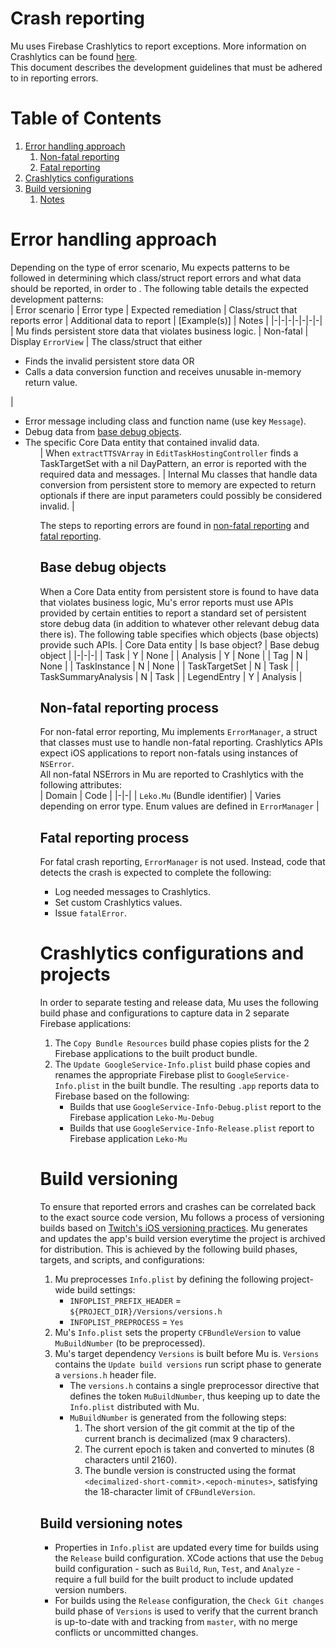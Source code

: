 # Crash reporting
Mu uses Firebase Crashlytics to report exceptions. More information on Crashlytics can be found [here](https://firebase.google.com/docs/crashlytics/customize-crash-reports).  
This document describes the development guidelines that must be adhered to in reporting errors.  

# Table of Contents
1. [Error handling approach](#error-handling-approach)
    1. [Non-fatal reporting](#non-fatal-reporting)
    1. [Fatal reporting](#fatal-reporting)
1. [Crashlytics configurations](#crashlytics-configurations)
1. [Build versioning](#build-versioning)
    1. [Notes](#build-versioning-notes)

# Error handling approach
Depending on the type of error scenario, Mu expects patterns to be followed in determining which class/struct report errors and what data should be reported, in order to . The following table details the expected development patterns:  
| Error scenario | Error type | Expected remediation | Class/struct that reports error | Additional data to report | \[Example(s)\] | Notes |
|-|-|-|-|-|-|-|
| Mu finds persistent store data that violates business logic. | Non-fatal | Display `ErrorView` | The class/struct that either <br/> <ul> <li/> Finds the invalid persistent store data OR <li/> Calls a data conversion function and receives unusable in-memory return value. </ul> | <ul> <li/> Error message including class and function name (use key `Message`). <li/> Debug data from [base debug objects](#base-debug-objects). <li/> The specific Core Data entity that contained invalid data. <ul/> | When `extractTTSVArray` in `EditTaskHostingController` finds a TaskTargetSet with a nil DayPattern, an error is reported with the required data and messages. | Internal Mu classes that handle data conversion from persistent store to memory are expected to return optionals if there are input parameters could possibly be considered invalid. |

The steps to reporting errors are found in [non-fatal reporting](#non-fatal-reporting-process) and [fatal reporting](#fatal-reporting-process).

## Base debug objects
When a Core Data entity from persistent store is found to have data that violates business logic, Mu's error reports must use APIs provided by certain entities to report a standard set of persistent store debug data (in addition to whatever other relevant debug data there is). The following table specifies which objects (base objects) provide such APIs.
| Core Data entity | Is base object? | Base debug object |
|-|-|-|
| Task | Y | None |
| Analysis | Y | None |
| Tag | N | None |
| TaskInstance | N | None |
| TaskTargetSet | N | Task |
| TaskSummaryAnalysis | N | Task |
| LegendEntry | Y | Analysis |

## Non-fatal reporting process
For non-fatal error reporting, Mu implements `ErrorManager`, a struct that classes must use to handle non-fatal reporting. Crashlytics APIs expect iOS applications to report non-fatals using instances of `NSError`.  
All non-fatal NSErrors in Mu are reported to Crashlytics with the following attributes:  
| Domain | Code |
|-|-|
| `Leko.Mu` (Bundle identifier) | Varies depending on error type. Enum values are defined in `ErrorManager` |

## Fatal reporting process
For fatal crash reporting, `ErrorManager` is not used. Instead, code that detects the crash is expected to complete the following:  
* Log needed messages to Crashlytics.
* Set custom Crashlytics values.
* Issue `fatalError`.  

# Crashlytics configurations and projects
In order to separate testing and release data, Mu uses the following build phase and configurations to capture data in 2 separate Firebase applications:  
1. The `Copy Bundle Resources` build phase copies plists for the 2 Firebase applications to the built product bundle.
1. The `Update GoogleService-Info.plist` build phase copies and renames the appropriate Firebase plist to `GoogleService-Info.plist` in the built bundle. The resulting `.app` reports data to Firebase based on the following:  
    * Builds that use `GoogleService-Info-Debug.plist` report to the Firebase application `Leko-Mu-Debug`
    * Builds that use `GoogleService-Info-Release.plist` report to Firebase application `Leko-Mu`

# Build versioning
To ensure that reported errors and crashes can be correlated back to the exact source code version, Mu follows a process of versioning builds based on [Twitch's iOS versioning practices](https://blog.twitch.tv/en/2016/09/20/ios-versioning-89e02f0a5146/).
Mu generates and updates the app's build version everytime the project is archived for distribution. This is achieved by the following build phases, targets, and scripts, and configurations:  
1. Mu preprocesses `Info.plist` by defining the following project-wide build settings:
    * `INFOPLIST_PREFIX_HEADER` = `${PROJECT_DIR}/Versions/versions.h`
    * `INFOPLIST_PREPROCESS` = `Yes`
1. Mu's `Info.plist` sets the property `CFBundleVersion` to value `MuBuildNumber` (to be preprocessed).
1. Mu's target dependency `Versions` is built before Mu is. `Versions` contains the `Update build versions` run script phase to generate a `versions.h` header file.
    * The `versions.h` contains a single preprocessor directive that defines the token `MuBuildNumber`, thus keeping up to date the `Info.plist` distributed with Mu.
    * `MuBuildNumber` is generated from the following steps:
        1. The short version of the git commit at the tip of the current branch is decimalized (max 9 characters).
        1. The current epoch is taken and converted to minutes (8 characters until 2160).
        1. The bundle version is constructed using the format `<decimalized-short-commit>.<epoch-minutes>`, satisfying the 18-character limit of `CFBundleVersion`.

## Build versioning notes
* Properties in `Info.plist` are updated every time for builds using the `Release` build configuration. XCode actions that use the `Debug` build configuration - such as `Build`, `Run`, `Test`, and `Analyze` - require a full build for the built product to include updated version numbers.
* For builds using the `Release` configuration, the `Check Git changes` build phase of `Versions` is used to verify that the current branch is up-to-date with and tracking from `master`, with no merge conflicts or uncommitted changes.
